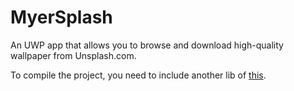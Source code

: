 # MyerSplash

An UWP app that allows you to browse and download high-quality wallpaper from Unsplash.com.

To compile the project, you need to include another lib of [this](https://github.com/JuniperPhoton/JP.Utils.UWP).
